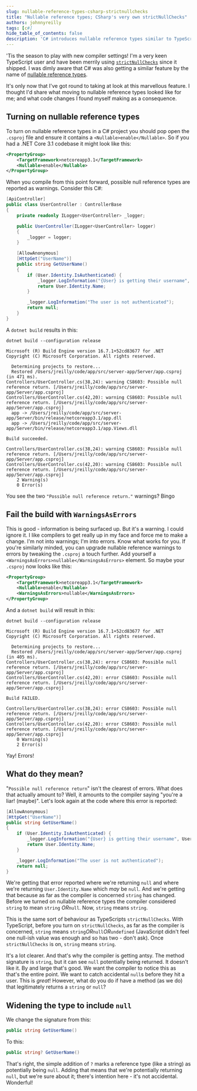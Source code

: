 ```yaml
---
slug: nullable-reference-types-csharp-strictnullchecks
title: "Nullable reference types; CSharp's very own strictNullChecks"
authors: johnnyreilly
tags: [c#]
hide_table_of_contents: false
description: 'C# introduces nullable reference types similar to TypeScripts `strictNullChecks`. Enabling raises warnings and solves null reference risks.'
---
```


'Tis the season to play with new compiler settings! I'm a very keen TypeScript user and have been merrily using [`strictNullChecks`](https://www.typescriptlang.org/docs/handbook/release-notes/typescript-2-0.html#--strictnullchecks) since it shipped. I was dimly aware that C# was also getting a similar feature by the name of [nullable reference types](https://docs.microsoft.com/en-us/dotnet/csharp/tutorials/nullable-reference-types).

<!--truncate-->

It's only now that I've got round to taking at look at this marvellous feature. I thought I'd share what moving to nullable reference types looked like for me; and what code changes I found myself making as a consequence.

## Turning on nullable reference types

To turn on nullable reference types in a C# project you should pop open the `.csproj` file and ensure it contains a `<Nullable>enable</Nullable>`. So if you had a .NET Core 3.1 codebase it might look like this:

```xml
<PropertyGroup>
    <TargetFramework>netcoreapp3.1</TargetFramework>
    <Nullable>enable</Nullable>
</PropertyGroup>
```

When you compile from this point forward, possible null reference types are reported as warnings. Consider this C#:

```cs
[ApiController]
public class UserController : ControllerBase
{
    private readonly ILogger<UserController> _logger;

    public UserController(ILogger<UserController> logger)
    {
        _logger = logger;
    }

    [AllowAnonymous]
    [HttpGet("UserName")]
    public string GetUserName()
    {
        if (User.Identity.IsAuthenticated) {
            _logger.LogInformation("{User} is getting their username", User.Identity.Name);
            return User.Identity.Name;
        }

        _logger.LogInformation("The user is not authenticated");
        return null;
    }
}
```

A `dotnet build` results in this:

```shell
dotnet build --configuration release

Microsoft (R) Build Engine version 16.7.1+52cd83677 for .NET
Copyright (C) Microsoft Corporation. All rights reserved.

  Determining projects to restore...
  Restored /Users/jreilly/code/app/src/server-app/Server/app.csproj (in 471 ms).
Controllers/UserController.cs(38,24): warning CS8603: Possible null reference return. [/Users/jreilly/code/app/src/server-app/Server/app.csproj]
Controllers/UserController.cs(42,20): warning CS8603: Possible null reference return. [/Users/jreilly/code/app/src/server-app/Server/app.csproj]
  app -> /Users/jreilly/code/app/src/server-app/Server/bin/release/netcoreapp3.1/app.dll
  app -> /Users/jreilly/code/app/src/server-app/Server/bin/release/netcoreapp3.1/app.Views.dll

Build succeeded.

Controllers/UserController.cs(38,24): warning CS8603: Possible null reference return. [/Users/jreilly/code/app/src/server-app/Server/app.csproj]
Controllers/UserController.cs(42,20): warning CS8603: Possible null reference return. [/Users/jreilly/code/app/src/server-app/Server/app.csproj]
    2 Warning(s)
    0 Error(s)
```

You see the two `"Possible null reference return."` warnings? Bingo

## Fail the build with `WarningsAsErrors`

This is good - information is being surfaced up. But it's a warning. I could ignore it. I like compilers to get really up in my face and force me to make a change. I'm not into warnings; I'm into errors. Know what works for you. If you're similarly minded, you can upgrade nullable reference warnings to errors by tweaking the `.csproj` a touch further. Add yourself a `<WarningsAsErrors>nullable</WarningsAsErrors>` element. So maybe your `.csproj` now looks like this:

```xml
<PropertyGroup>
    <TargetFramework>netcoreapp3.1</TargetFramework>
    <Nullable>enable</Nullable>
    <WarningsAsErrors>nullable</WarningsAsErrors>
</PropertyGroup>
```

And a `dotnet build` will result in this:

```shell
dotnet build --configuration release

Microsoft (R) Build Engine version 16.7.1+52cd83677 for .NET
Copyright (C) Microsoft Corporation. All rights reserved.

  Determining projects to restore...
  Restored /Users/jreilly/code/app/src/server-app/Server/app.csproj (in 405 ms).
Controllers/UserController.cs(38,24): error CS8603: Possible null reference return. [/Users/jreilly/code/app/src/server-app/Server/app.csproj]
Controllers/UserController.cs(42,20): error CS8603: Possible null reference return. [/Users/jreilly/code/app/src/server-app/Server/app.csproj]

Build FAILED.

Controllers/UserController.cs(38,24): error CS8603: Possible null reference return. [/Users/jreilly/code/app/src/server-app/Server/app.csproj]
Controllers/UserController.cs(42,20): error CS8603: Possible null reference return. [/Users/jreilly/code/app/src/server-app/Server/app.csproj]
    0 Warning(s)
    2 Error(s)
```

Yay! Errors!

## What do they mean?

"`Possible null reference return`" isn't the clearest of errors. What does that actually amount to? Well, it amounts to the compiler saying "you're a liar! (maybe)". Let's look again at the code where this error is reported:

```cs
[AllowAnonymous]
[HttpGet("UserName")]
public string GetUserName()
{
    if (User.Identity.IsAuthenticated) {
        _logger.LogInformation("{User} is getting their username", User.Identity.Name);
        return User.Identity.Name;
    }

    _logger.LogInformation("The user is not authenticated");
    return null;
}
```

We're getting that error reported where we're returning `null` and where we're returning `User.Identity.Name` which _may_ be `null`. And we're getting that because as far as the compiler is concerned `string` has changed. Before we turned on nullable reference types the compiler considered `string` to mean `string` _OR_`null`. Now, `string` means `string`.

This is the same sort of behaviour as TypeScripts `strictNullChecks`. With TypeScript, before you turn on `strictNullChecks`, as far as the compiler is concerned, `string` means `string`_OR_`null`_OR_`undefined` (JavaScript didn't feel one null-ish value was enough and so has two - don't ask). Once `strictNullChecks` is on, `string` means `string`.

It's a lot clearer. And that's why the compiler is getting antsy. The method signature is `string`, but it can see `null` potentially being returned. It doesn't like it. By and large that's good. We want the compiler to notice this as that's the entire point. We want to catch accidental `null`s before they hit a user. This is _great_! However, what do you do if have a method (as we do) that legitimately returns a `string` or `null`?

## Widening the type to include `null`

We change the signature from this:

```cs
public string GetUserName()
```

To this:

```cs
public string? GetUserName()
```

That's right, the simple addition of `?` marks a reference type (like a string) as potentially being `null`. Adding that means that we're potentially returning `null`, but we're sure about it; there's intention here - it's not accidental. Wonderful!
